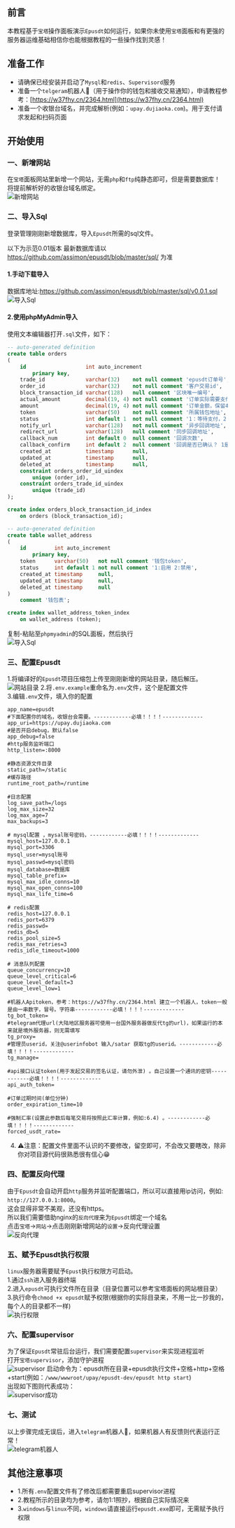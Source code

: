 ## 前言
本教程基于`宝塔`操作面板演示`Epusdt`如何运行，如果你未使用`宝塔`面板和有更强的服务器运维基础相信你也能根据教程的一些操作找到灵感！     

## 准备工作
- 请确保已经安装并启动了`Mysql`和`redis`、`Supervisord`服务
- 准备一个`telgeram`机器人🤖（用于操作你的钱包和接收交易通知），申请教程参考：[https://w37fhy.cn/2364.html](https://w37fhy.cn/2364.html)
- 准备一个收银台域名，并完成解析(例如：`upay.dujiaoka.com`)。用于支付请求发起和扫码页面

## 开始使用
### 一、新增网站
在`宝塔`面板网站里新增一个网站，无需`php`和`ftp`纯静态即可，但是需要数据库！        
将提前解析好的收银台域名绑定。     
![新增网站](img/add_web.png)

### 二、导入Sql
登录管理刚刚新增数据库，导入`Epusdt`所需的sql文件。 

以下为示范0.01版本 最新数据库请以 https://github.com/assimon/epusdt/blob/master/sql/ 为准

#### 1.手动下载导入

数据库地址:https://github.com/assimon/epusdt/blob/master/sql/v0.0.1.sql
![导入Sql](img/sql.png)

#### 2.使用phpMyAdmin导入
使用文本编辑器打开`.sql`文件，如下：      
```sql
-- auto-generated definition
create table orders
(
    id                   int auto_increment
        primary key,
    trade_id             varchar(32)    not null comment 'epusdt订单号',
    order_id             varchar(32)    not null comment '客户交易id',
    block_transaction_id varchar(128)   null comment '区块唯一编号',
    actual_amount        decimal(19, 4) not null comment '订单实际需要支付的金额，保留4位小数',
    amount               decimal(19, 4) not null comment '订单金额，保留4位小数',
    token                varchar(50)    not null comment '所属钱包地址',
    status               int default 1  not null comment '1：等待支付，2：支付成功，3：已过期',
    notify_url           varchar(128)   not null comment '异步回调地址',
    redirect_url         varchar(128)   null comment '同步回调地址',
    callback_num         int default 0  null comment '回调次数',
    callback_confirm     int default 2  null comment '回调是否已确认？ 1是 2否',
    created_at           timestamp      null,
    updated_at           timestamp      null,
    deleted_at           timestamp      null,
    constraint orders_order_id_uindex
        unique (order_id),
    constraint orders_trade_id_uindex
        unique (trade_id)
);

create index orders_block_transaction_id_index
    on orders (block_transaction_id);

-- auto-generated definition
create table wallet_address
(
    id         int auto_increment
        primary key,
    token      varchar(50)   not null comment '钱包token',
    status     int default 1 not null comment '1:启用 2:禁用',
    created_at timestamp     null,
    updated_at timestamp     null,
    deleted_at timestamp     null
)
    comment '钱包表';

create index wallet_address_token_index
    on wallet_address (token);
```
复制-粘贴至`phpmyadmin`的SQL面板，然后执行       
![导入Sql](img/run_sql.png)

### 三、配置Epusdt
1.将编译好的`Epusdt`项目压缩包上传至刚刚新增的网站目录，随后解压。    
![网站目录](img/web_tree.png)
2.将`.env.example`重命名为`.env`文件，这个是配置文件   
3.编辑`.env`文件，填入你的配置     
```dotenv
app_name=epusdt
#下面配置你的域名，收银台会需要。------------必填！！！！-------------
app_uri=https://upay.dujiaoka.com
#是否开启debug，默认false
app_debug=false
#http服务监听端口
http_listen=:8000

#静态资源文件目录
static_path=/static
#缓存路径
runtime_root_path=/runtime

#日志配置
log_save_path=/logs
log_max_size=32
log_max_age=7
max_backups=3

# mysql配置 ，mysal账号密码，------------必填！！！！-------------
mysql_host=127.0.0.1
mysql_port=3306
mysql_user=mysql账号
mysql_passwd=mysql密码
mysql_database=数据库
mysql_table_prefix=
mysql_max_idle_conns=10
mysql_max_open_conns=100
mysql_max_life_time=6

# redis配置
redis_host=127.0.0.1
redis_port=6379
redis_passwd=
redis_db=5
redis_pool_size=5
redis_max_retries=3
redis_idle_timeout=1000

# 消息队列配置
queue_concurrency=10
queue_level_critical=6
queue_level_default=3
queue_level_low=1

#机器人Apitoken，参考：https://w37fhy.cn/2364.html 建立一个机器人，token一般是由一串数字，冒号。字符串------------必填！！！！-------------
tg_bot_token=
#telegram代理url(大陆地区服务器可使用一台国外服务器做反代tg的url)，如果运行的本来就是境外服务器，则无需填写
tg_proxy=
#管理员userid，关注@userinfobot 输入/satar 获取tg的userid。------------必填！！！！-------------
tg_manage=

#api接口认证token(用于发起交易的签名认证，请勿外泄) 。自己设置一个通讯的密钥------------必填！！！！-------------
api_auth_token=

#订单过期时间(单位分钟)
order_expiration_time=10

#强制汇率(设置此参数后每笔交易将按照此汇率计算，例如:6.4) 。------------必填！！！！-------------
forced_usdt_rate=
```
4. ⚠️注意：配置文件里面不认识的不要修改，留空即可，不会改又要瞎改，除非你对项目源代码很熟悉很有信心😁

### 四、配置反向代理
由于`Epusdt`会自动开启`http`服务并监听配置端口，所以可以直接用ip访问，例如: `http://127.0.0.1:8000`。     
这会显得非常不美观，还没有https。     
所以我们需要借助nginx的`反向代理`来为`Epusdt`绑定一个域名        
点击`宝塔`->`网站`->点击刚刚新增网站的`设置`->反向代理设置    
![反向代理](img/fanxiang.png)

### 五、赋予Epusdt执行权限
`linux`服务器需要赋予`Epust`执行权限方可启动。      
1.通过`ssh`进入服务器终端      
2.进入`epusdt`可执行文件所在目录（目录位置可以参考宝塔面板的网站根目录）       
3.执行命令```chmod +x epusdt```赋予权限(根据你的实际目录来，不用一比一抄我的，每个人的目录都不一样)     
![执行权限](img/chmodx.png)


### 六、配置supervisor
为了保证`Epusdt`常驻后台运行，我们需要配置`supervisor`来实现进程监听        
打开`宝塔supervisor`，添加守护进程     
![supervisor](img/supervisor.png)
启动命令为：epusdt所在目录+epusdt执行文件+空格+http+空格+start(例如：`/www/wwwroot/upay/epusdt-dev/epusdt http start`)       
出现如下图则代表成功：     
![supervisor成功](img/supervisor_success.png)

### 七、测试
以上步骤完成无误后，进入`telegram`机器人🤖，如果机器人有反馈则代表运行正常！     
![telegram机器人](img/epusdt_bot.png)


## 其他注意事项
- 1.所有`.env`配置文件有了修改后都需要重启supervisor进程
- 2.教程所示的目录均为参考，请勿1:1照抄，根据自己实际情况来
- 3.`windows`与`linux`不同，`windows`请直接运行`epusdt.exe`即可，无需赋予执行权限
